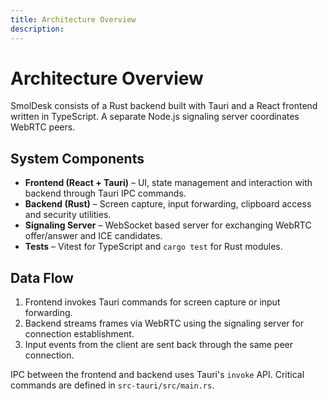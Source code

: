 ```yaml
---
title: Architecture Overview
description: 
---
```

# Architecture Overview

SmolDesk consists of a Rust backend built with Tauri and a React frontend written in TypeScript. A separate Node.js signaling server coordinates WebRTC peers.

## System Components
- **Frontend (React + Tauri)** – UI, state management and interaction with backend through Tauri IPC commands.
- **Backend (Rust)** – Screen capture, input forwarding, clipboard access and security utilities.
- **Signaling Server** – WebSocket based server for exchanging WebRTC offer/answer and ICE candidates.
- **Tests** – Vitest for TypeScript and `cargo test` for Rust modules.

## Data Flow
1. Frontend invokes Tauri commands for screen capture or input forwarding.
2. Backend streams frames via WebRTC using the signaling server for connection establishment.
3. Input events from the client are sent back through the same peer connection.

IPC between the frontend and backend uses Tauri's `invoke` API. Critical commands are defined in `src-tauri/src/main.rs`.
